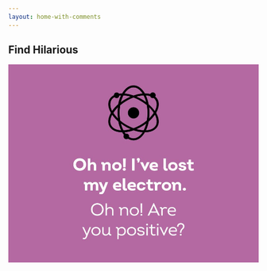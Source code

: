 ```yaml
---
layout: home-with-comments
---
```


## Find Hilarious


<body>
	<div class="slideshow">
		<img src="/assets/img/all-pics/chemistry-joke-1.png" width="100%">
        <img src="/assets/img/all-pics/chemistry-joke-2.png" width="100%">
        <img src="/assets/img/all-pics/chemistry-joke-3.png" width="100%">
        <img src="/assets/img/all-pics/chemistry-joke-4.png" width="100%">
        <img src="/assets/img/all-pics/chemistry-joke-5.png" width="100%">
	</div>
</body>





<style>
    .slideshow {
        position: relative;
        width: 100%;
        height: 400px;
        overflow: hidden;
    }
    .slideshow img {
        position: absolute;
        top: 0;
        left: 0;
        width: 100%;
        height: 100%;
        object-fit: cover;
        transition: opacity 1s ease-in-out;
    }
    .slideshow img:last-child {
        opacity: 0;
    }
    .slideshow:hover img:first-child {
        opacity: 0;
    }
    .slideshow:hover img:last-child {
        opacity: 1;
    }
</style>

